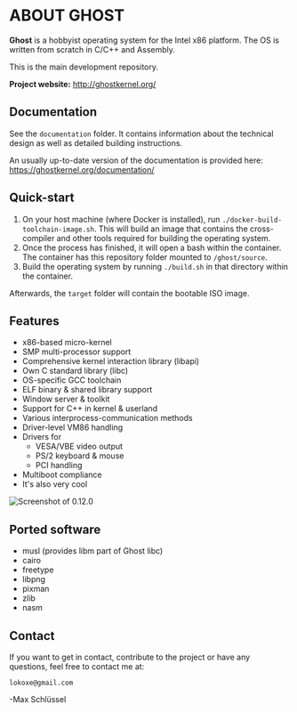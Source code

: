 # ABOUT GHOST
**Ghost** is a hobbyist operating system for the Intel x86 platform.
The OS is written from scratch in C/C++ and Assembly.

This is the main development repository.

**Project website:** http://ghostkernel.org/

## Documentation
See the `documentation` folder. It contains information about the technical design as well as detailed building instructions.

An usually up-to-date version of the documentation is provided here: https://ghostkernel.org/documentation/

## Quick-start

1. On your host machine (where Docker is installed), run `./docker-build-toolchain-image.sh`. This will 
    build an image that contains the cross-compiler and other tools required for building the operating system.
2. Once the process has finished, it will open a bash within the container. The container has this repository folder mounted to `/ghost/source`.
3. Build the operating system by running `./build.sh` in that directory within the container.

Afterwards, the `target` folder will contain the bootable ISO image.

## Features
* x86-based micro-kernel
* SMP multi-processor support
* Comprehensive kernel interaction library (libapi)
* Own C standard library (libc)
* OS-specific GCC toolchain
* ELF binary & shared library support
* Window server & toolkit
* Support for C++ in kernel & userland
* Various interprocess-communication methods
* Driver-level VM86 handling
* Drivers for
  * VESA/VBE video output
  * PS/2 keyboard & mouse
  * PCI handling
* Multiboot compliance
* It's also very cool


![Screenshot of 0.12.0](https://ghostkernel.org/files/ghost-0.12.0.png)

## Ported software
* musl (provides libm part of Ghost libc)
* cairo
* freetype
* libpng
* pixman
* zlib
* nasm

## Contact
If you want to get in contact, contribute to the project or have any questions,
feel free to contact me at:

	lokoxe@gmail.com
	
-Max Schlüssel
